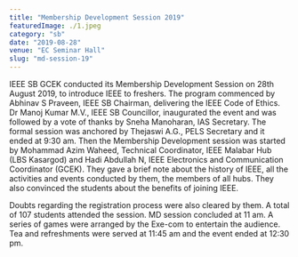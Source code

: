```yaml
---
title: "Membership Development Session 2019"
featuredImage: ./1.jpeg
category: "sb"
date: "2019-08-28"
venue: "EC Seminar Hall"
slug: "md-session-19"
---
```


IEEE SB GCEK conducted its Membership Development Session on 28th August 2019, to introduce IEEE to freshers. The program commenced by Abhinav S Praveen, IEEE SB Chairman, delivering the IEEE Code of Ethics. Dr Manoj Kumar M.V., IEEE SB Councillor, inaugurated the event and was followed by a vote of thanks by Sneha Manoharan, IAS Secretary. The formal session was anchored by Thejaswi A.G., PELS Secretary and it ended at 9:30 am. Then the Membership Development session was started by Mohammad Azim Waheed, Technical Coordinator, IEEE Malabar Hub (LBS Kasargod) and Hadi Abdullah N, IEEE Electronics and Communication Coordinator (GCEK). They gave a brief note about the history of IEEE, all the activities and events conducted by them, the members of all hubs. They also convinced the students about the benefits of joining IEEE.

Doubts regarding the registration process were also cleared by them. A total of 107 students attended the session. MD session concluded at 11 am. A series of games were arranged by the Exe-com to entertain the audience. Tea and refreshments were served at 11:45 am and the event ended at 12:30 pm.
